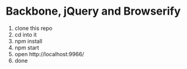 # Backbone, jQuery and Browserify

1. clone this repo
2. cd into it
3. npm install
4. npm start
5. open http://localhost:9966/
6. done
